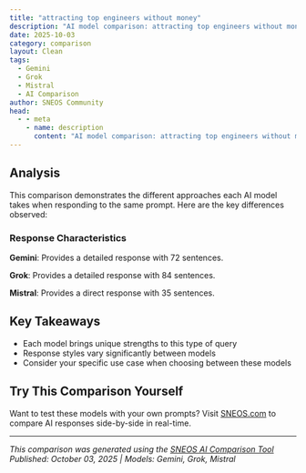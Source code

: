 ```yaml
---
title: "attracting top engineers without money"
description: "AI model comparison: attracting top engineers without money..."
date: 2025-10-03
category: comparison
layout: Clean
tags:
  - Gemini
  - Grok
  - Mistral
  - AI Comparison
author: SNEOS Community
head:
  - - meta
    - name: description
      content: "AI model comparison: attracting top engineers without money..."
---
```


<ChatComparison
  title="attracting top engineers without money"
  prompt="attracting top engineers without money"
  :responses='{"Gemini": "Attracting top engineers without offering top-tier salaries requires a multi-pronged approach that focuses on building a compelling value proposition, fostering a great work environment, and offering opportunities for growth and impact. Here\u0027s a breakdown of strategies:\n\n**1. Craft a Compelling Vision and Mission:**\n\n* **Purpose-Driven Work:** Engineers are increasingly motivated by working on projects that have a positive impact on the world. Highlight the societal value of your company\u0027s mission. Why does your company exist? Who does it help? How does the technology improve lives?\n* **Innovative Projects:** Showcase the innovative technologies you\u0027re developing or planning to develop. What are the cutting-edge challenges you\u0027re tackling? Are you pushing the boundaries of your industry?\n* **Intellectual Stimulation:** Emphasize the opportunity to learn, grow, and contribute to challenging and complex problems. \u0022Come build the future\u0022 is more appealing than \u0022Come write basic code.\u0022\n\n**2. Cultivate a Great Work Environment \u0026 Culture:**\n\n* **Autonomy and Empowerment:** Give engineers ownership of their projects and the freedom to make decisions. Reduce micromanagement and trust them to deliver.\n* **Collaboration and Teamwork:** Foster a culture of open communication, knowledge sharing, and mutual respect. Encourage cross-functional collaboration and team-building activities.\n* **Learning and Development:** Invest in opportunities for professional growth, such as:\n * **Mentorship Programs:** Pair experienced engineers with junior colleagues for guidance and support.\n * **Conference Attendance:** Provide opportunities to attend industry conferences and workshops.\n * **Internal Training:** Offer training on new technologies, methodologies, and soft skills.\n * **Tuition Reimbursement:** Support employees who pursue advanced degrees or certifications.\n* **Flexible Work Arrangements:** Offer remote work options, flexible hours, or compressed workweeks to improve work-life balance.\n* **Recognition and Appreciation:** Recognize and reward outstanding contributions through public acknowledgment, awards, or small perks.\n* **Positive and Inclusive Culture:** Create a workplace where everyone feels valued, respected, and supported, regardless of their background or identity.\n* **Transparency:** Be open and honest about the company\u0027s performance, challenges, and future plans. Regular all-hands meetings and open Q\u0026A sessions can foster trust.\n\n**3. Emphasize Growth and Development Opportunities:**\n\n* **Clear Career Path:** Define clear career paths and growth opportunities within the company. Show engineers how they can advance their skills and responsibilities over time.\n* **Internal Mobility:** Allow engineers to explore different roles and projects within the company to broaden their experience and skillset.\n* **Technical Leadership Roles:** Create opportunities for engineers to mentor others, lead technical teams, and influence the company\u0027s technology roadmap.\n* **Open Source Contributions:** Encourage and support engineers to contribute to open-source projects, which can enhance their visibility and reputation within the engineering community.\n* **Skill Development:** Offer paid time for learning new technologies. Provide training budgets for online courses, workshops, and conferences.\n\n**4. Highlight Perks \u0026 Benefits Beyond Salary:**\n\n* **Equity/Stock Options:** Offering equity can provide a significant long-term incentive, especially for early-stage startups. Even a small percentage can be highly motivating.\n* **Profit Sharing:** Share a portion of the company\u0027s profits with employees, aligning their interests with the company\u0027s success.\n* **Generous Vacation Time:** Offer a competitive vacation package to promote work-life balance and prevent burnout.\n* **Health and Wellness Benefits:** Provide comprehensive health insurance, wellness programs, gym memberships, or other perks to support employee health and well-being.\n* **Company Swag and Perks:** Offer company-branded merchandise, free food and drinks, team outings, or other small perks to create a fun and engaging work environment.\n* **Relocation Assistance:** Help engineers who are moving to a new location with relocation expenses, temporary housing, or other support.\n\n**5. Optimize Your Recruiting Process:**\n\n* **Targeted Outreach:** Focus your recruiting efforts on engineers who are a good fit for your company\u0027s culture and values, even if they aren\u0027t actively looking for a new job. Use platforms like LinkedIn, GitHub, Stack Overflow, and targeted job boards to reach potential candidates.\n* **Personalized Communication:** Craft personalized outreach messages that demonstrate your understanding of the candidate\u0027s skills and interests.\n* **Fast and Efficient Process:** Streamline your recruiting process to avoid delays and keep candidates engaged. Provide timely feedback and clear communication at every stage.\n* **Showcase Your Engineering Team:** Highlight the skills, experience, and accomplishments of your existing engineering team. Introduce candidates to potential colleagues during the interview process.\n* **Technical Interview Quality:** Ensure your technical interviews are challenging, relevant, and respectful. Avoid brain teasers and focus on assessing practical skills and problem-solving abilities. Let candidates showcase their skills.\n\n**6. Build a Strong Employer Brand:**\n\n* **Online Presence:** Maintain a strong online presence through your company website, social media channels, and employer review sites like Glassdoor. Showcase your company culture, values, and employee testimonials.\n* **Content Marketing:** Create valuable content that showcases your company\u0027s expertise, thought leadership, and technical achievements. Publish blog posts, articles, white papers, and case studies that resonate with engineers.\n* **Community Engagement:** Participate in industry events, sponsor hackathons, and support local developer communities. Engage with engineers online and offline to build relationships and promote your company.\n* **Employee Advocacy:** Encourage your employees to share their positive experiences working at your company on social media and employer review sites. Word-of-mouth referrals can be a powerful recruiting tool.\n\n**Key Considerations:**\n\n* **Transparency is Crucial:** Be upfront about your salary constraints early in the process. Don\u0027t mislead candidates about the potential for future compensation increases.\n* **Focus on Long-Term Value:** Emphasize the long-term benefits of working at your company, such as equity, career growth, and intellectual stimulation.\n* **Be Flexible and Creative:** Be willing to negotiate and tailor your offers to meet the individual needs and priorities of each candidate.\n* **Regularly Evaluate and Improve:** Continuously monitor your recruiting efforts and adjust your strategies based on feedback and results. What\u0027s working? What\u0027s not?\n\nBy focusing on these strategies, you can attract top engineers who are motivated by more than just money and who are looking for a company where they can make a real impact. Remember to continuously iterate and adapt your approach as your company grows and evolves. Good luck!\n", "Grok": "Attracting top engineers without relying on high salaries or financial incentives can be challenging, but it is entirely possible if you focus on creating an environment and culture that resonate with their intrinsic motivations and professional aspirations. Engineers, especially top talent, often value purpose, growth, autonomy, and impact over purely monetary compensation. Here are some strategies to attract and retain top engineers without focusing on money:\n\n---\n\n### 1. **Offer Meaningful and Impactful Work**\n - **Why it works**: Top engineers want to work on challenging problems that have a real-world impact.\n - **How to implement**:\n - Highlight the mission and vision of your company. Show how their work will contribute to solving significant problems or creating innovative solutions (e.g., sustainability, healthcare, education).\n - Provide opportunities to work on cutting-edge technologies or projects that push the boundaries of their field (AI, blockchain, renewable energy, etc.).\n - Share success stories or case studies of how your team\u2019s work has made a difference.\n - **Example**: If you\u0027re a startup in the renewable energy space, emphasize how their work could help combat climate change.\n\n---\n\n### 2. **Foster a Culture of Autonomy and Trust**\n - **Why it works**: Top engineers thrive in environments where they have freedom to experiment, innovate, and own their projects.\n - **How to implement**:\n - Avoid micromanagement; give engineers the trust and responsibility to make decisions.\n - Encourage a culture of experimentation where failure is seen as a learning opportunity.\n - Allow flexible work arrangements (remote work, flexible hours) if possible, showing that you trust them to deliver results.\n - **Example**: Google\u2019s famous \u201C20% time\u201D policy allows engineers to spend a portion of their time on passion projects, fostering creativity and autonomy.\n\n---\n\n### 3. **Provide Opportunities for Growth and Learning**\n - **Why it works**: Engineers are often lifelong learners who want to stay at the forefront of technology and develop their skills.\n - **How to implement**:\n - Offer access to learning resources such as online courses, certifications, or conference attendance (even if you can\u2019t pay for them, providing time off or partnerships can help).\n - Create mentorship programs where they can learn from experienced peers or leaders.\n - Encourage internal knowledge-sharing sessions, hackathons, or innovation challenges.\n - Provide a clear path for career progression, even if it\u2019s not tied to salary increases (e.g., moving into leadership or specialized technical roles).\n - **Example**: Host regular tech talks or invite industry experts to speak to your team about emerging trends.\n\n---\n\n### 4. **Build a Strong, Collaborative Team Culture**\n - **Why it works**: Top talent wants to work with other high-caliber professionals in a supportive, inspiring environment.\n - **How to implement**:\n - Focus on hiring for cultural fit and shared values, ensuring the team is cohesive and collaborative.\n - Celebrate team achievements and individual contributions through recognition programs (e.g., shout-outs, awards).\n - Create a sense of community through team-building activities, social events, or shared goals.\n - **Example**: Organize hackathons or brainstorming sessions that bring the team together to solve problems collaboratively.\n\n---\n\n### 5. **Leverage Equity or Ownership Opportunities**\n - **Why it works**: Even if you can\u2019t offer high salaries, offering equity or stock options can attract engineers who believe in your vision and want to share in the company\u2019s future success.\n - **How to implement**:\n - Be transparent about the potential value of equity and the growth trajectory of the company.\n - Highlight how their contributions could directly impact the company\u2019s success and, in turn, their own financial upside.\n - **Example**: Many early employees at startups like Airbnb or Uber were drawn by the promise of equity, even with lower initial pay.\n\n---\n\n### 6. **Showcase a Strong Technical Vision and Leadership**\n - **Why it works**: Engineers are often drawn to leaders who inspire them with a clear technical vision and demonstrate expertise.\n - **How to implement**:\n - Ensure that your CTO or technical leaders are visible, approachable, and respected in the industry.\n - Communicate a compelling technical roadmap that excites engineers and shows how their role fits into the bigger picture.\n - Highlight any awards, patents, or recognition your company or leadership has received.\n - **Example**: Companies like SpaceX attract top engineers because of Elon Musk\u2019s ambitious vision to colonize Mars, even if salaries aren\u2019t always the highest.\n\n---\n\n### 7. **Create a Developer-Friendly Environment**\n - **Why it works**: Engineers value efficiency and want tools, processes, and environments that enable them to do their best work.\n - **How to implement**:\n - Provide access to the latest tools, frameworks, and hardware (even if on a budget, prioritize what\u2019s most critical).\n - Minimize bureaucracy and unnecessary meetings so they can focus on coding and problem-solving.\n - Encourage open-source contributions or side projects if they align with company goals.\n - **Example**: Offer dual-monitor setups, high-performance laptops, or cloud credits for experimentation if budgets allow.\n\n---\n\n### 8. **Highlight Work-Life Balance and Well-Being**\n - **Why it works**: Burnout is a major concern for engineers, and a supportive work environment can be a huge draw.\n - **How to implement**:\n - Promote reasonable workloads and discourage constant overtime.\n - Offer perks like mental health resources, wellness programs, or extra time off for personal development.\n - Be transparent about your commitment to employee well-being during the hiring process.\n - **Example**: Some companies offer \u201Cno meeting days\u201D or sabbaticals to help employees recharge.\n\n---\n\n### 9. **Build a Strong Employer Brand**\n - **Why it works**: A reputation for being a great place to work can attract engineers without the need for hefty paychecks.\n - **How to implement**:\n - Showcase your company\u2019s culture, values, and projects through social media, blogs, or tech meetups.\n - Encourage current employees to share positive experiences on platforms like Glassdoor or LinkedIn.\n - Participate in or sponsor hackathons, coding competitions, or open-source projects to gain visibility in the tech community.\n - **Example**: Write blog posts about your technical challenges and solutions to attract engineers who are passionate about similar problems.\n\n---\n\n### 10. **Personalize Your Recruitment Approach**\n - **Why it works**: Top engineers are often passive candidates who aren\u2019t actively looking for jobs. A personalized, thoughtful approach can make them feel valued.\n - **How to implement**:\n - Reach out directly via LinkedIn or GitHub with tailored messages that highlight why their specific skills or contributions are a fit for your company.\n - Invite them to meet the team or attend informal events to get a feel for the culture before committing.\n - Focus on building long-term relationships, even if they\u2019re not ready to join immediately.\n - **Example**: Instead of a generic job posting, send a message like, \u201CI noticed your work on [specific project]. We\u2019re tackling a similar challenge at [company], and I\u2019d love to chat about how you could make an impact here.\u201D\n\n---\n\n### 11. **Tap into Passion and Purpose**\n - **Why it works**: Many engineers are driven by passion for technology or a desire to make a difference, especially if they can align with a cause they care about.\n - **How to implement**:\n - If your company serves a social good (e.g., edtech, health tech, environmental solutions), emphasize this during recruitment.\n - Allow engineers to contribute to open-source projects or community initiatives as part of their role.\n - **Example**: Organizations like Code for America attract top talent by focusing on civic tech projects that improve government services for underserved communities.\n\n---\n\n### Final Thoughts:\nWhile money is often a factor, many top engineers are motivated by factors beyond salary\u2014such as purpose, growth, autonomy, and community. By focusing on these elements and communicating your company\u2019s unique value proposition, you can stand out as an attractive employer. Additionally, building strong relationships with candidates and maintaining a stellar reputation in the tech community can help you compete with larger, better-funded organizations.\n\nIf you\u2019re a startup or small company, remember that your agility, close-knit team, and ability to offer significant ownership or impact can be powerful differentiators. Be transparent about financial constraints while emphasizing the non-monetary benefits you provide.", "Mistral": "Attracting top engineers without relying heavily on financial incentives can be challenging, but it\u0027s not impossible. Here are some strategies you can use:\n\n1. **Company Culture and Values**:\n - **Mission and Vision**: Engineers want to work on projects that matter. Clearly communicate your company\u0027s mission and how their work will make a difference.\n - **Work-Life Balance**: Promote a healthy work-life balance. This could include flexible hours, remote work options, or generous vacation policies.\n - **Diversity and Inclusion**: Foster a diverse and inclusive environment where everyone feels valued and respected.\n\n2. **Professional Growth**:\n - **Learning Opportunities**: Offer training, mentorship programs, or opportunities to work with new technologies.\n - **Career Advancement**: Provide clear paths for career growth and advancement.\n - **Challenging Projects**: Offer interesting and challenging projects that allow engineers to expand their skills and knowledge.\n\n3. **Recognition and Non-Monetary Benefits**:\n - **Recognition**: Regularly recognize and appreciate employees\u0027 hard work and achievements.\n - **Non-Monetary Benefits**: Offer benefits like extra vacation days, wellness programs, or sabbaticals.\n\n4. **Work Environment**:\n - **Flexible and Remote Work**: Offer flexible work hours or remote work options to accommodate different work styles and personal needs.\n - **Office Space**: Provide a comfortable and engaging office space with good equipment and amenities.\n\n5. **Networking Opportunities**:\n - **Conferences and Events**: Offer opportunities to attend industry conferences, meetups, or hackathons.\n - **Internal Networking**: Encourage internal networking and collaboration through team-building activities or cross-functional projects.\n\n6. **Autonomy and Ownership**:\n - **Decision Making**: Give engineers a say in decision-making processes and listen to their ideas.\n - **Ownership**: Allow engineers to take ownership of projects and see them through from start to finish.\n\n7. **Hiring Process**:\n - **Streamlined Process**: Make the hiring process efficient and respectful of the candidate\u0027s time.\n - **Technical Challenges**: Offer interesting technical challenges or take-home assignments that reflect real-world problems they\u0027ll be solving.\n\n8. **Employer Branding**:\n - **Reputation**: Build a strong employer brand that\u0027s known for treating employees well.\n - **Online Presence**: Maintain a positive online presence on platforms like Glassdoor, LinkedIn, and other professional networks.\n\n9. **Leverage Your Network**:\n - **Referrals**: Encourage current employees to refer their peers.\n - **Community Engagement**: Engage with the tech community by hosting meetups, contributing to open-source projects, or sponsoring events.\n\n10. **Transparency**:\n - **Honest Communication**: Be open and honest about the company\u0027s challenges and successes. Regularly update employees about the company\u0027s direction and their role in it."}' 
  published-date="20:58"
/>

## Analysis

This comparison demonstrates the different approaches each AI model takes when responding to the same prompt. Here are the key differences observed:

### Response Characteristics

**Gemini**: Provides a detailed response with 72 sentences. 

**Grok**: Provides a detailed response with 84 sentences. 

**Mistral**: Provides a direct response with 35 sentences. 

## Key Takeaways

- Each model brings unique strengths to this type of query
- Response styles vary significantly between models
- Consider your specific use case when choosing between these models

## Try This Comparison Yourself

Want to test these models with your own prompts? Visit [SNEOS.com](https://sneos.com) to compare AI responses side-by-side in real-time.

---

*This comparison was generated using the [SNEOS AI Comparison Tool](https://sneos.com)*
*Published: October 03, 2025 | Models: Gemini, Grok, Mistral*
